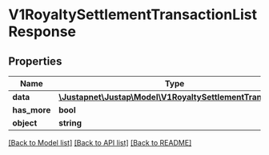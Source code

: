 # V1RoyaltySettlementTransactionListResponse

## Properties
Name | Type | Description | Notes
------------ | ------------- | ------------- | -------------
**data** | [**\Justapnet\Justap\Model\V1RoyaltySettlementTransaction**](V1RoyaltySettlementTransaction.md) |  | [optional] 
**has_more** | **bool** |  | [optional] 
**object** | **string** |  | [optional] 

[[Back to Model list]](../README.md#documentation-for-models) [[Back to API list]](../README.md#documentation-for-api-endpoints) [[Back to README]](../README.md)


